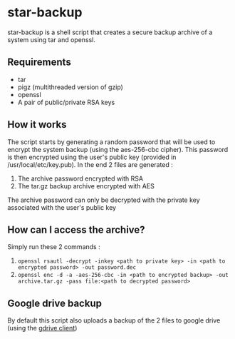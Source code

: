 # star-backup
star-backup is a shell script that creates a secure backup archive of a system using tar and openssl. 

## Requirements
* tar
* pigz (multithreaded version of gzip)
* openssl 
* A pair of public/private RSA keys

## How it works

The script starts by generating a random password that will be used to encrypt the system backup (using the aes-256-cbc cipher). This password is then encrypted using the user's public key (provided in /usr/local/etc/key.pub). In the end 2 files are generated : 

1. The archive password encrypted with RSA
2. The tar.gz backup archive encrypted with AES

The archive password can only be decrypted with the private key associated with the user's public key

## How can I access the archive?

Simply run these 2 commands :

1. `openssl rsautl -decrypt -inkey <path to private key> -in <path to encrypted password> -out password.dec`
2. `openssl enc -d -a -aes-256-cbc -in <path to encrypted backup> -out archive.tar.gz -pass file:<path to decrypted password>`

## Google drive backup

By default this script also uploads a backup of the 2 files to google drive (using the [gdrive client](https://github.com/prasmussen/gdrive))
